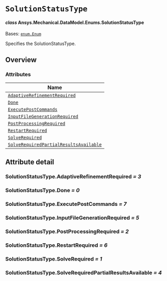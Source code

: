 # `SolutionStatusType`

<a id="ansys.mechanical.stubs.v242.Ansys.Mechanical.DataModel.Enums.SolutionStatusType"></a>

#### *class* Ansys.Mechanical.DataModel.Enums.SolutionStatusType

Bases: [`enum.Enum`](https://docs.python.org/3/library/enum.html#enum.Enum)

Specifies the SolutionStatusType.

<!-- !! processed by numpydoc !! -->

<a id="overview"></a>

## Overview

### Attributes

| Name |
| ---------------------------------------------------------------------------------------------------- |
| [`AdaptiveRefinementRequired`](#SolutionStatusType.AdaptiveRefinementRequired) |
| [`Done`](#SolutionStatusType.Done) |
| [`ExecutePostCommands`](#SolutionStatusType.ExecutePostCommands) |
| [`InputFileGenerationRequired`](#SolutionStatusType.InputFileGenerationRequired) |
| [`PostProcessingRequired`](#SolutionStatusType.PostProcessingRequired) |
| [`RestartRequired`](#SolutionStatusType.RestartRequired) |
| [`SolveRequired`](#SolutionStatusType.SolveRequired) |
| [`SolveRequiredPartialResultsAvailable`](#SolutionStatusType.SolveRequiredPartialResultsAvailable) |

<a id="attribute-detail"></a>

## Attribute detail

<a id="SolutionStatusType.AdaptiveRefinementRequired"></a>

### SolutionStatusType.AdaptiveRefinementRequired *= 3*

<a id="SolutionStatusType.Done"></a>

### SolutionStatusType.Done *= 0*

<a id="SolutionStatusType.ExecutePostCommands"></a>

### SolutionStatusType.ExecutePostCommands *= 7*

<a id="SolutionStatusType.InputFileGenerationRequired"></a>

### SolutionStatusType.InputFileGenerationRequired *= 5*

<a id="SolutionStatusType.PostProcessingRequired"></a>

### SolutionStatusType.PostProcessingRequired *= 2*

<a id="SolutionStatusType.RestartRequired"></a>

### SolutionStatusType.RestartRequired *= 6*

<a id="SolutionStatusType.SolveRequired"></a>

### SolutionStatusType.SolveRequired *= 1*

<a id="SolutionStatusType.SolveRequiredPartialResultsAvailable"></a>

### SolutionStatusType.SolveRequiredPartialResultsAvailable *= 4*


